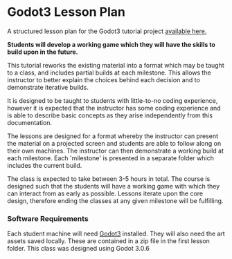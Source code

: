 # Godot3 Lesson Plan
A structured lesson plan for the Godot3 tutorial project [available here.](https://docs.godotengine.org/en/3.0/getting_started/step_by_step/your_first_game.html)

**Students will develop a working game which they will have the skills to build upon in the future.**

This tutorial reworks the existing material into a format which may be taught to a class, and includes partial builds at each milestone. This allows the instructor to better explain the choices behind each decision and to demonstrate iterative builds.

It is designed to be taught to students with little-to-no coding experience, however it is expected that the instructor has some coding experience and is able to describe basic concepts as they arise independently from this documentation.

The lessons are designed for a format whereby the instructor can present the material on a projected screen and students are able to follow along on their own machines. The instructor can then demonstrate a working build at each milestone. Each 'milestone' is presented in a separate folder which includes the current build.

The class is expected to take between 3-5 hours in total. The course is designed such that the students will have a working game with which they can interact from as early as possible. Lessons iterate upon the core design, therefore ending the classes at any given milestone will be fulfilling.

### Software Requirements ###

Each student machine will need [Godot3](https://godotengine.org/download/osx) installed.
They will also need the art assets saved locally. These are contained in a zip file in the first lesson folder.
This class was designed using Godot 3.0.6
